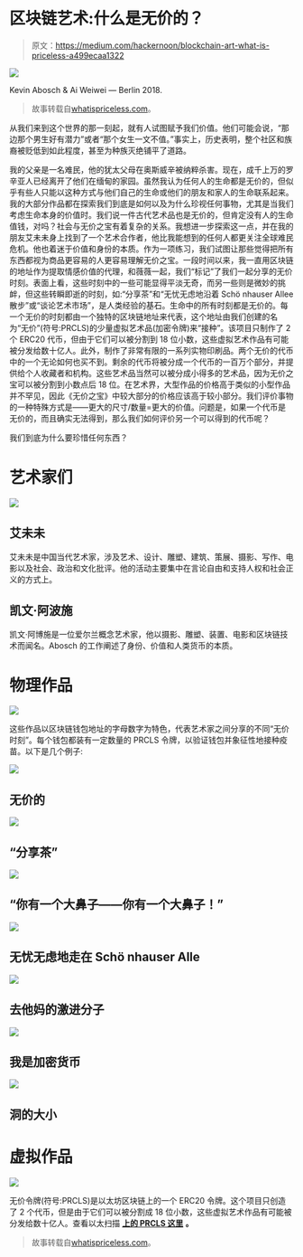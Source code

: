 # 区块链艺术:什么是无价的？

> 原文：<https://medium.com/hackernoon/blockchain-art-what-is-priceless-a499ecaa1322>

![](img/30870cb56e4b6ca98b81e6b2ec79a15b.png)

Kevin Abosch & Ai Weiwei — Berlin 2018.

> 故事转载自[whatispriceless.com](http://whatispriceless.com)。

从我们来到这个世界的那一刻起，就有人试图赋予我们价值。他们可能会说，“那边那个男生好有潜力”或者“那个女生一文不值。”事实上，历史表明，整个社区和族裔被贬低到如此程度，甚至为种族灭绝铺平了道路。

我的父亲是一名难民，他的犹太父母在奥斯威辛被纳粹杀害。现在，成千上万的罗辛亚人已经离开了他们在缅甸的家园。虽然我认为任何人的生命都是无价的，但似乎有些人只能以这种方式与他们自己的生命或他们的朋友和家人的生命联系起来。我的大部分作品都在探索我们到底是如何以及为什么珍视任何事物，尤其是当我们考虑生命本身的价值时。我们说一件古代艺术品也是无价的，但肯定没有人的生命值钱，对吗？社会与无价之宝有着复杂的关系。我想进一步探索这一点，并在我的朋友艾未未身上找到了一个艺术合作者，他比我能想到的任何人都更关注全球难民危机。他也着迷于价值和身份的本质。作为一项练习，我们试图让那些觉得把所有东西都视为商品更容易的人更容易理解无价之宝。一段时间以来，我一直用区块链的地址作为提取情感价值的代理，和薇薇一起，我们“标记”了我们一起分享的无价时刻。表面上看，这些时刻中的一些可能显得平淡无奇，而另一些则是微妙的挑衅，但这些转瞬即逝的时刻，如:“分享茶”和“无忧无虑地沿着 Schö nhauser Allee 散步”或“谈论艺术市场”，是人类经验的基石。生命中的所有时刻都是无价的。每一个无价的时刻都由一个独特的区块链地址来代表，这个地址由我们创建的名为“无价”(符号:PRCLS)的少量虚拟艺术品(加密令牌)来“接种”。该项目只制作了 2 个 ERC20 代币，但由于它们可以被分割到 18 位小数，这些虚拟艺术作品有可能被分发给数十亿人。此外，制作了非常有限的一系列实物印刷品。两个无价的代币中的一个无论如何也买不到。剩余的代币将被分成一个代币的一百万个部分，并提供给个人收藏者和机构。这些艺术品当然可以被分成小得多的艺术品，因为无价之宝可以被分割到小数点后 18 位。在艺术界，大型作品的价格高于类似的小型作品并不罕见，因此《无价之宝》中较大部分的价格应该高于较小部分。我们评价事物的一种特殊方式是——更大的尺寸/数量=更大的价值。问题是，如果一个代币是无价的，而且确实无法得到，那么我们如何评价另一个可以得到的代币呢？

我们到底为什么要珍惜任何东西？

# 艺术家们

![](img/a3a4f883914929570887bf17f2fe9ff7.png)

## 艾未未

艾未未是中国当代艺术家，涉及艺术、设计、雕塑、建筑、策展、摄影、写作、电影以及社会、政治和文化批评。他的活动主要集中在言论自由和支持人权和社会正义的方式上。

## 凯文·阿波施

凯文·阿博施是一位爱尔兰概念艺术家，他以摄影、雕塑、装置、电影和区块链技术而闻名。Abosch 的工作阐述了身份、价值和人类货币的本质。

# 物理作品

![](img/93cb5fc3b8d0bbf4bfae517746b46321.png)

这些作品以区块链钱包地址的字母数字为特色，代表艺术家之间分享的不同“无价时刻”。每个钱包都装有一定数量的 PRCLS 令牌，以验证钱包并象征性地接种疫苗。以下是几个例子:

![](img/09d58d0e0563c240cd0e3e9c721fde54.png)

## 无价的

![](img/004964037a54c0e5b7f38f2bffc4b516.png)

## “分享茶”

![](img/348a7e4e128d9735457865447e7e18ba.png)

## “你有一个大鼻子——你有一个大鼻子！”

![](img/4a9988e221152636402996e7e2694b8b.png)

## 无忧无虑地走在 Schö nhauser Alle

![](img/90a4338b5d754c649ad0d168c9d3b2e3.png)

## 去他妈的激进分子

![](img/4275950d8556af58838daf2f933b1415.png)

## 我是加密货币

![](img/e46cd4e9a34114dc1162899bff14f432.png)

## 洞的大小

# 虚拟作品

![](img/258bd2128df95222a6fe50eba25026da.png)

无价令牌(符号:PRCLS)是以太坊区块链上的一个 ERC20 令牌。这个项目只创造了 2 个代币，但是由于它们可以被分割成 18 位小数，这些虚拟艺术作品有可能被分发给数十亿人。查看以太扫描 [**上的 PRCLS 这里**](https://etherscan.io/token/0x6c5315dfc0153f1c49cc819045961e779e6b6cf1) **。**

> 故事转载自[whatispriceless.com](http://whatispriceless.com)。